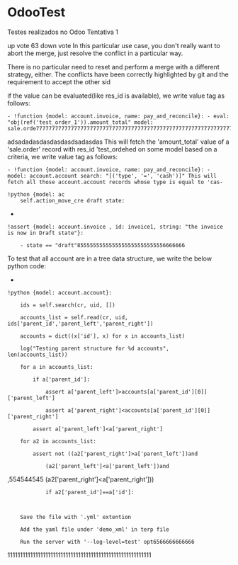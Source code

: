 # OdooTest
Testes realizados no Odoo
Tentativa 1

up vote
63
down vote
In this particular use case, you don't really want to abort the merge, just resolve the conflict in a particular way.

There is no particular need to reset and perform a merge with a different strategy, either. The conflicts have been correctly highlighted by git and the requirement to accept the other sid














if the value can be evaluated(like res_id is available), we write value tag as follows:

    - !function {model: account.invoice, name: pay_and_reconcile}: - eval: "obj(ref('test_order_1')).amount_total" model: sale.orde77777777777777777777777777777777777777777777777777777777777777r
adsadadasdasdasdasdsadasdas
    This will fetch the 'amount_total' value of a 'sale.order' record with res_id 'test_ordehed on some model based on a criteria, we write value tag as follows:

    - !function {model: account.invoice, name: pay_and_reconcile}: - model: account.account search: "[('type', '=', 'cash')]" This will fetch all those account.account records whose type is equal to 'cas-

    !python {model: ac
        self.action_move_cre draft state:

-

    !assert {model: account.invoice , id: invoice1, string: "the invoice is now in Draft state"}:

        - state == "draft"8555555555555555555555555556666666

To test that all account are in a tree data structure, we write the below python code:

-

    !python {model: account.account}:

        ids = self.search(cr, uid, [])

        accounts_list = self.read(cr, uid, ids['parent_id','parent_left','parent_right'])

        accounts = dict((x['id'], x) for x in accounts_list)

        log("Testing parent structure for %d accounts", len(accounts_list))

        for a in accounts_list:

            if a['parent_id']:

                assert a['parent_left']>accounts[a['parent_id'][0]]['parent_left']

                assert a['parent_right']<accounts[a['parent_id'][0]]['parent_right']

            assert a['parent_left']<a['parent_right']

        for a2 in accounts_list:

            assert not ((a2['parent_right']>a['parent_left'])and

                (a2['parent_left']<a['parent_left'])and

,554544545                (a2['parent_right']<a['parent_right']))

                if a2['parent_id']==a['id']:

               

        Save the file with '.yml' extention

        Add the yaml file under 'demo_xml' in terp file

        Run the server with '--log-level=test' opt6566666666666

111111111111111111111111111111111111111111111111111111111
